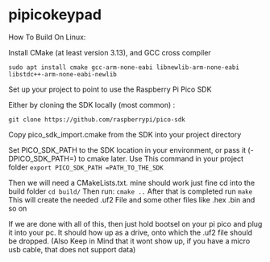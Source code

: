 # pipicokeypad

How To Build On Linux:

Install CMake (at least version 3.13), and GCC cross compiler

`sudo apt install cmake gcc-arm-none-eabi libnewlib-arm-none-eabi libstdc++-arm-none-eabi-newlib`

Set up your project to point to use the Raspberry Pi Pico SDK

Either by cloning the SDK locally (most common) :

`git clone https://github.com/raspberrypi/pico-sdk`

Copy pico_sdk_import.cmake from the SDK into your project directory

Set PICO_SDK_PATH to the SDK location in your environment, or pass it (-DPICO_SDK_PATH=) to cmake later.
Use This command in your project folder
`export PICO_SDK_PATH =PATH_TO_THE_SDK` 

Then we will need a CMakeLists.txt. mine should work just fine
cd into the build folder 
`cd build/`
Then run:
`cmake ..` 
After that is completed  run 
`make`
This will create the needed .uf2 File and some other files like .hex .bin and so on

If we are done with all of this, then just hold bootsel on your pi pico and plug it into your pc.
It should how up as a drive, onto which the .uf2 file should be dropped.
(Also Keep in Mind that it wont show up, if you have a micro usb cable, that does not support data)

